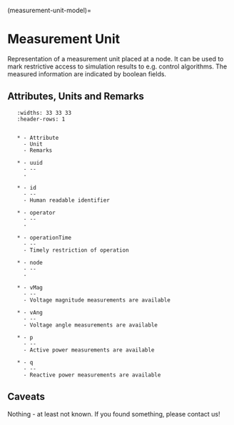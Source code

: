 (measurement-unit-model)=

# Measurement Unit

Representation of a measurement unit placed at a node.
It can be used to mark restrictive access to simulation results to e.g. control algorithms.
The measured information are indicated by boolean fields.

## Attributes, Units and Remarks

```{list-table}
   :widths: 33 33 33
   :header-rows: 1


   * - Attribute
     - Unit
     - Remarks

   * - uuid
     - --
     -

   * - id
     - --
     - Human readable identifier

   * - operator
     - --
     -

   * - operationTime
     - --
     - Timely restriction of operation

   * - node
     - --
     -

   * - vMag
     - --
     - Voltage magnitude measurements are available

   * - vAng
     - --
     - Voltage angle measurements are available

   * - p
     - --
     - Active power measurements are available

   * - q
     - --
     - Reactive power measurements are available

```

## Caveats

Nothing - at least not known.
If you found something, please contact us!

